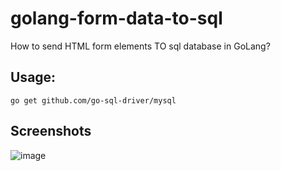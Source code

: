 # golang-form-data-to-sql
How to send HTML form elements  TO sql database in GoLang?

## Usage:
``go get github.com/go-sql-driver/mysql``
## Screenshots
![image](https://user-images.githubusercontent.com/82279640/138502304-7dd2793b-f154-4c24-a8e9-aa5e1505f7c1.png)
